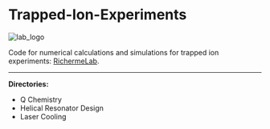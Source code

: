 # **Trapped-Ion-Experiments**    

![lab_logo](https://github.com/wburkle11/trapped-ions/assets/92954143/5259266d-d08c-48b0-8b85-8fbe7a6daa1c)

Code for numerical calculations and simulations for trapped ion experiments: [RichermeLab](https://iontrap.physics.indiana.edu/).

-----

**Directories:** 

* Q Chemistry
* Helical Resonator Design
* Laser Cooling
